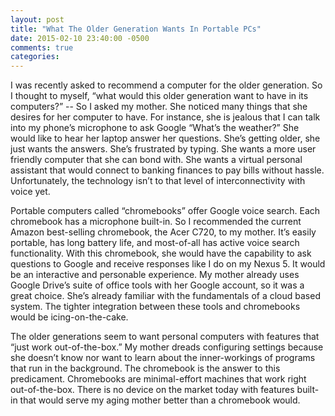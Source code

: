 ```yaml
---
layout: post
title: "What The Older Generation Wants In Portable PCs"
date: 2015-02-10 23:40:00 -0500
comments: true
categories: 
---
```

I was recently asked to recommend a computer for the older generation. So I thought to myself, “what would this older generation want to have in its computers?” -- So I asked my mother. She noticed many things that she desires for her computer to have. For instance, she is jealous that I can talk into my phone’s microphone to ask Google “What’s the weather?” She would like to hear her laptop answer her questions. She’s getting older, she just wants the answers. She’s frustrated by typing. She wants a more user friendly computer that she can bond with. She wants a virtual personal assistant that would connect to banking finances to pay bills without hassle. Unfortunately, the technology isn’t to that level of interconnectivity with voice yet.  

Portable computers called “chromebooks” offer Google voice search. Each chromebook has a microphone built-in. So I recommended the current Amazon best-selling chromebook, the Acer C720, to my mother. It’s easily portable, has long battery life, and most-of-all has active voice search functionality. With this chromebook, she would have the capability to ask questions to Google and receive responses like I do on my Nexus 5. It would be an interactive and personable experience. My mother already uses Google Drive’s suite of office tools with her Google account, so it was a great choice. She’s already familiar with the fundamentals of a cloud based system. The tighter integration between these tools and chromebooks would be icing-on-the-cake.  

The older generations seem to want personal computers with features that “just work out-of-the-box.” My mother dreads configuring settings because she doesn’t know nor want to learn about the inner-workings of programs that run in the background. The chromebook is the answer to this predicament. Chromebooks are minimal-effort machines that work right out-of-the-box. There is no device on the market today with features built-in that would serve my aging mother better than a chromebook would.  
